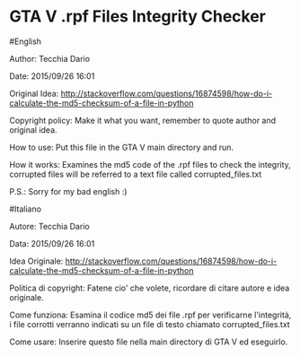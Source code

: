 # GTA V .rpf Files Integrity Checker

#English

Author: Tecchia Dario

Date: 2015/09/26 16:01

Original Idea: http://stackoverflow.com/questions/16874598/how-do-i-calculate-the-md5-checksum-of-a-file-in-python

Copyright policy: Make it what you want, remember to quote author and original idea.

How to use: Put this file in the GTA V main directory and run.

How it works: Examines the md5 code of the .rpf files to check the integrity, corrupted files will be referred to a text file called corrupted_files.txt

P.S.: Sorry for my bad english :)

#Italiano

Autore: Tecchia Dario

Data: 2015/09/26 16:01

Idea Originale: http://stackoverflow.com/questions/16874598/how-do-i-calculate-the-md5-checksum-of-a-file-in-python

Politica di copyright: Fatene cio' che volete, ricordare di citare autore e idea originale.

Come funziona: Esamina il codice md5 dei file .rpf per verificarne l'integrità, i file corrotti verranno indicati su un file di testo chiamato corrupted_files.txt

Come usare: Inserire questo file nella main directory di GTA V ed eseguirlo.

